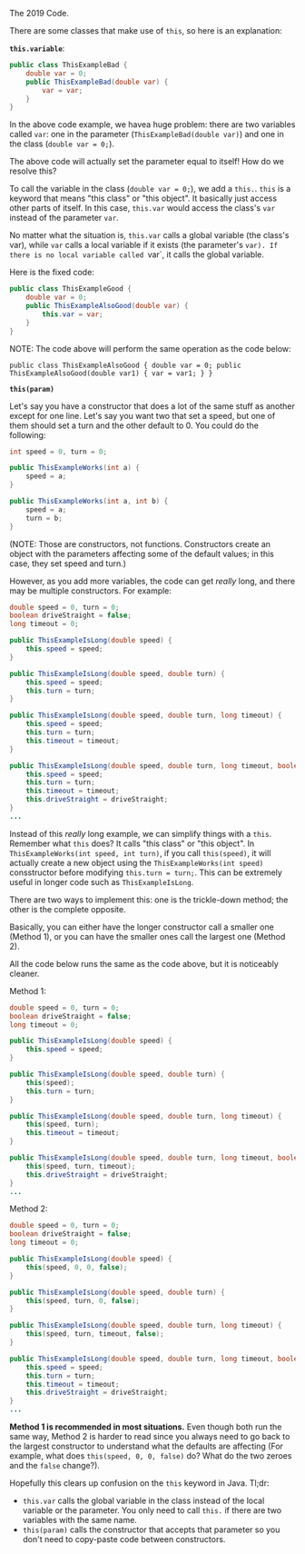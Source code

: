 The 2019 Code.

There are some classes that make use of `this`, so here is an explanation:

**`this.variable`**:

```Java
public class ThisExampleBad {
    double var = 0;
    public ThisExampleBad(double var) {
        var = var;
    }
}
```

In the above code example, we havea huge problem: there are two variables called `var`: one in the parameter (`ThisExampleBad(double var)`) and one in the class (`double var = 0;`).

The above code will actually set the parameter equal to itself! How do we resolve this?

To call the variable in the class (`double var = 0;`), we add a `this.`. `this` is a keyword that means "this class" or "this object".
It basically just access other parts of itself. In this case, `this.var` would access the class's `var` instead of the parameter `var`.

No matter what the situation is, `this.var` calls a global variable (the class's var), while `var` calls a local variable if it exists (the parameter's `var).
If there is no local variable called `var`, it calls the global variable.

Here is the fixed code:

```Java
public class ThisExampleGood {
    double var = 0;
    public ThisExampleAlsoGood(double var) {
        this.var = var;
    }
}
```

NOTE: The code above will perform the same operation as the code below:

`
public class ThisExampleAlsoGood {
    double var = 0;
    public ThisExampleAlsoGood(double var1) {
        var = var1;
    }
}
`

**`this(param)`**

Let's say you have a constructor that does a lot of the same stuff as another except for one line.
Let's say you want two that set a speed, but one of them should set a turn and the other default to 0. You could do the following:

```Java
int speed = 0, turn = 0;

public ThisExampleWorks(int a) {
    speed = a;
}

public ThisExampleWorks(int a, int b) {
    speed = a;
    turn = b;
}
```

(NOTE: Those are constructors, not functions. Constructors create an object with the parameters affecting some of the default values; in this case, they set speed and turn.)

However, as you add more variables, the code can get *really* long, and there may be multiple constructors. For example:

```Java
double speed = 0, turn = 0;
boolean driveStraight = false;
long timeout = 0;

public ThisExampleIsLong(double speed) {
    this.speed = speed;
}

public ThisExampleIsLong(double speed, double turn) {
    this.speed = speed;
    this.turn = turn;
}

public ThisExampleIsLong(double speed, double turn, long timeout) {
    this.speed = speed;
    this.turn = turn;
    this.timeout = timeout;
}

public ThisExampleIsLong(double speed, double turn, long timeout, boolean driveStraight) {
    this.speed = speed;
    this.turn = turn;
    this.timeout = timeout;
    this.driveStraight = driveStraight;
}
...
```

Instead of this *really* long example, we can simplify things with a `this`. Remember what `this` does? It calls "this class" or "this object".
In `ThisExampleWorks(int speed, int turn)`, if you call `this(speed)`, it will actually create a new object using the `ThisExampleWorks(int speed)` consstructor
before modifying `this.turn = turn;`. This can be extremely useful in longer code such as `ThisExampleIsLong`.

There are two ways to implement this: one is the trickle-down method; the other is the complete opposite.

Basically, you can either have the longer constructor call a smaller one (Method 1), or you can have the smaller ones call the largest one (Method 2).

All the code below runs the same as the code above, but it is noticeably cleaner.

Method 1:

```Java
double speed = 0, turn = 0;
boolean driveStraight = false;
long timeout = 0;

public ThisExampleIsLong(double speed) {
    this.speed = speed;
}

public ThisExampleIsLong(double speed, double turn) {
    this(speed);
    this.turn = turn;
}

public ThisExampleIsLong(double speed, double turn, long timeout) {
    this(speed, turn);
    this.timeout = timeout;
}

public ThisExampleIsLong(double speed, double turn, long timeout, boolean driveStraight) {
    this(speed, turn, timeout);
    this.driveStraight = driveStraight;
}
...
```

Method 2:

```Java
double speed = 0, turn = 0;
boolean driveStraight = false;
long timeout = 0;

public ThisExampleIsLong(double speed) {
    this(speed, 0, 0, false);
}

public ThisExampleIsLong(double speed, double turn) {
    this(speed, turn, 0, false);
}

public ThisExampleIsLong(double speed, double turn, long timeout) {
    this(speed, turn, timeout, false);
}

public ThisExampleIsLong(double speed, double turn, long timeout, boolean driveStraight) {
    this.speed = speed;
    this.turn = turn;
    this.timeout = timeout;
    this.driveStraight = driveStraight;
}
...
```

**Method 1 is recommended in most situations.** Even though both run the same way, Method 2 is harder to read since you always need to go back to the largest constructor
to understand what the defaults are affecting (For example, what does `this(speed, 0, 0, false)` do? What do the two zeroes and the `false` change?).

Hopefully this clears up confusion on the `this` keyword in Java.
Tl;dr:
- `this.var` calls the global variable in the class instead of the local variable or the parameter. You only need to call `this.` if there are two variables with the same name.
- `this(param)` calls the constructor that accepts that parameter so you don't need to copy-paste code between constructors.